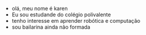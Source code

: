 - olá, meu nome é karen
- Eu sou estudande do colégio polivalente
- tenho interesse em aprender robótica e computação
- sou bailarina ainda não formada

